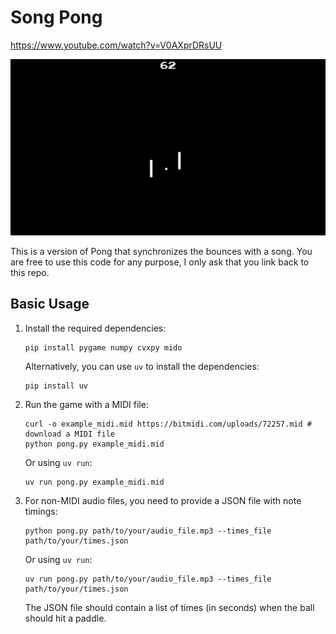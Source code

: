 # Song Pong

https://www.youtube.com/watch?v=V0AXprDRsUU

![alt text](assets/ex_image.png)

This is a version of Pong that synchronizes the bounces with a song. You are free to use this code for any purpose, I only ask that you link back to this repo.

## Basic Usage

1. Install the required dependencies:

   ```
   pip install pygame numpy cvxpy mido
   ```

   Alternatively, you can use `uv` to install the dependencies:

   ```
   pip install uv
   ```

2. Run the game with a MIDI file:

   ```
   curl -o example_midi.mid https://bitmidi.com/uploads/72257.mid # download a MIDI file
   python pong.py example_midi.mid
   ```

   Or using `uv run`:

   ```
   uv run pong.py example_midi.mid
   ```

3. For non-MIDI audio files, you need to provide a JSON file with note timings:

   ```
   python pong.py path/to/your/audio_file.mp3 --times_file path/to/your/times.json
   ```

   Or using `uv run`:

   ```
   uv run pong.py path/to/your/audio_file.mp3 --times_file path/to/your/times.json
   ```

   The JSON file should contain a list of times (in seconds) when the ball should hit a paddle.
